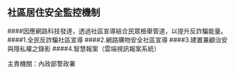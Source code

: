 ## 社區居住安全監控機制

####因應網路科技發達，透過社區宣導結合民眾檢舉管道，以提升反詐騙能量。
####1.全民反詐騙社區宣導
####2.網路購物安全社區宣導
####3.建置兼顧治安與隱私權之錄影
####4.智慧報案（雲端視訊報案系統）

主責機關：內政部警政署